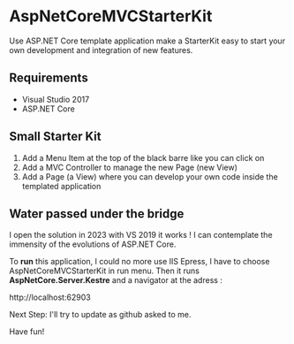 # AspNetCoreMVCStarterKit
Use ASP.NET Core template application make a StarterKit easy to start your own development and integration of new features.

## Requirements
- Visual Studio 2017
- ASP.NET Core

## Small Starter Kit
1. Add a Menu Item at the top of the black barre like you can click on
1. Add a MVC Controller to manage the new Page (new View)
1. Add a Page (a View) where you can develop your own code inside the templated application

## Water passed under the bridge

I open the solution in 2023 with VS 2019 it works ! I can contemplate the immensity of the evolutions of ASP.NET Core.

To **run** this application, I could no more use IIS Epress, I have to choose AspNetCoreMVCStarterKit in run menu. Then it runs **AspNetCore.Server.Kestre** and a navigator at the adress :

http://localhost:62903

Next Step: I'll try to update as github asked to me.

Have fun!





